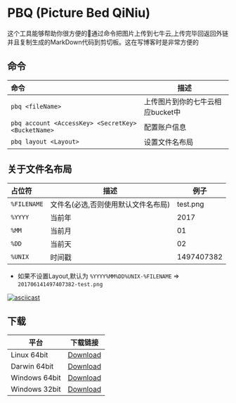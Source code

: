 # PBQ (Picture Bed QiNiu)
这个工具能够帮助你很方便的通过命令把图片上传到七牛云,上传完毕回返回外链并且复制生成的MarkDown代码到剪切板。这在写博客时是非常方便的

## 命令
|命令|描述
|:--|---|
|`pbq <fileName>` | 上传图片到你的七牛云相应bucket中 |
|`pbq account <AccessKey> <SecretKey> <BucketName>` | 配置账户信息|
|`pbq layout <Layout>` | 设置文件名布局|

## 关于文件名布局

|占位符|描述|例子|
|:---|---|---|
|`%FILENAME` | 文件名(必选,否则使用默认文件名布局) |test.png|
|`%YYYY` | 当前年 |2017|
|`%MM` | 当前月 |01|
|`%DD` | 当前天 |02|
|`%UNIX` | 时间戳 |1497407382|

- 如果不设置Layout,默认为 `%YYYY%MM%DD%UNIX-%FILENAME` => `201706141497407382-test.png`

[![asciicast](https://asciinema.org/a/6ga6ab4k5jp9g6wf90g3kh7a8.png)](https://asciinema.org/a/6ga6ab4k5jp9g6wf90g3kh7a8)

## 下载
|平台|下载链接|
|---|---|
|Linux 64bit|[Download](http://ohrkcds09.bkt.clouddn.com/pbq-1.0-linux64.zip)|
|Darwin 64bit|[Download](http://ohrkcds09.bkt.clouddn.com/pbq-1.0-darwin64.zip)|
|Windows 64bit|[Download](http://ohrkcds09.bkt.clouddn.com/pbq-1.0-win64.zip)|
|Windows 32bit|[Download](http://ohrkcds09.bkt.clouddn.com/pbq-1.0-win32.zip)|